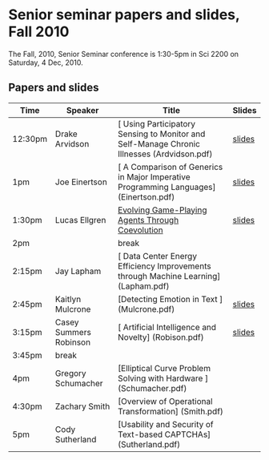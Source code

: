 # Senior seminar papers and slides, Fall 2010

The Fall, 2010, Senior Seminar conference is 1:30-5pm in Sci 2200 on Saturday, 4 Dec, 2010.

## Papers and slides

| Time | Speaker  | Title       | Slides  |
| -----|----------|-------------|---------|
|12:30pm| 	Drake Arvidson| [	Using Participatory Sensing to Monitor and Self-Manage Chronic Illnesses 	(Ardvidson.pdf) | [slides](Ardvidson-slides.pdf) |
|1pm| 	Joe Einertson| [	A Comparison of Generics in Major Imperative Programming Languages] 	(Einertson.pdf) | [slides](Einertson-slides.pdf) |
|1:30pm |	Lucas Ellgren |	[Evolving Game-Playing Agents Through Coevolution ](Ellgren.pdf) | [slides](Ellgren-slides.pdf) |
|2pm ||	break| 	  	 
|2:15pm| 	Jay Lapham| [	Data Center Energy Efficiency Improvements through Machine Learning]	(Lapham.pdf)| 	 
|2:45pm |	Kaitlyn Mulcrone |	[Detecting Emotion in Text ]	(Mulcrone.pdf) | [slides](Mulcrone-slides.pdf) |
|3:15pm |	Casey Summers Robinson| [	Artificial Intelligence and Novelty] 	(Robison.pdf) | [slides](Robison-slides.pdf) |
|3:45pm| 	break |	  	 
|4pm |	Gregory Schumacher |	[Elliptical Curve Problem Solving with Hardware ]		(Schumacher.pdf)| 
|4:30pm |	Zachary Smith |	[Overview of Operational Transformation] 		(Smith.pdf) |
|5pm |	Cody Sutherland| 	[Usability and Security of Text-based CAPTCHAs]	(Sutherland.pdf)|

